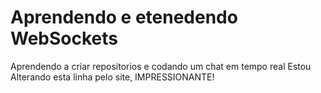 # Aprendendo e etenedendo WebSockets
 Aprendendo a criar repositorios e codando um chat em tempo real 
Estou Alterando esta linha pelo site, IMPRESSIONANTE!
